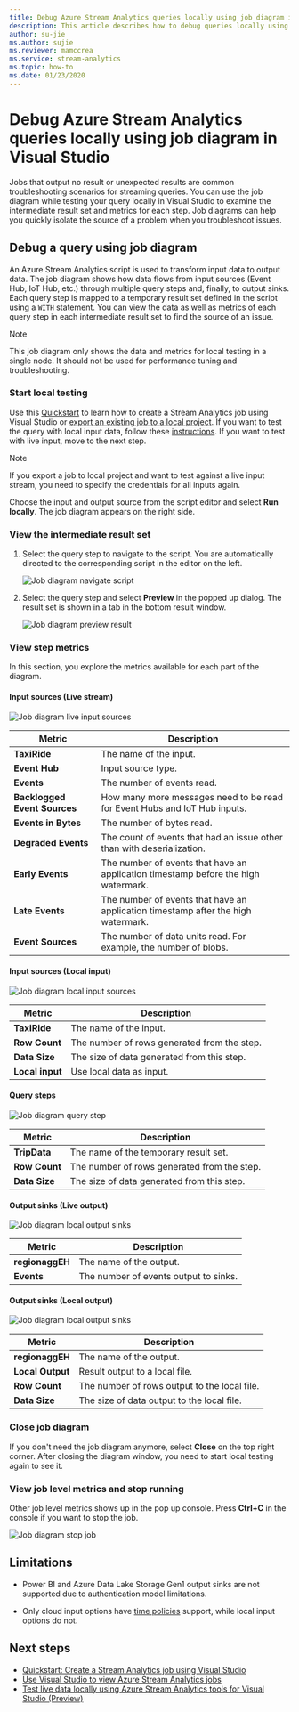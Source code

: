 ```yaml
---
title: Debug Azure Stream Analytics queries locally using job diagram in Visual Studio
description: This article describes how to debug queries locally using job diagram in Azure Stream Analytics Tools for Visual Studio.
author: su-jie
ms.author: sujie
ms.reviewer: mamccrea
ms.service: stream-analytics
ms.topic: how-to
ms.date: 01/23/2020
---
```


# Debug Azure Stream Analytics queries locally using job diagram in Visual Studio

Jobs that output no result or unexpected results are common troubleshooting scenarios for streaming queries. You can use the job diagram while testing your query locally in Visual Studio to examine the intermediate result set and metrics for each step. Job diagrams can help you quickly isolate the source of a problem when you troubleshoot issues.

## Debug a query using job diagram

An Azure Stream Analytics script is used to transform input data to output data. The job diagram shows how data flows from input sources (Event Hub, IoT Hub, etc.) through multiple query steps and, finally, to output sinks. Each query step is mapped to a temporary result set defined in the script using a `WITH` statement. You can view the data as well as metrics of each query step in each intermediate result set to find the source of an issue.

> [!NOTE]
> This job diagram only shows the data and metrics for local testing in a single node. It should not be used for performance tuning and troubleshooting.

### Start local testing

Use this [Quickstart](stream-analytics-quick-create-vs.md) to learn how to create a Stream Analytics job using Visual Studio or [export an existing job to a local project](stream-analytics-vs-tools.md#export-jobs-to-a-project). If you want to test the query with local input data, follow these [instructions](stream-analytics-live-data-local-testing.md). If you want to test with live input, move to the next step.

> [!NOTE]
> If you export a job to local project and want to test against a live input stream, you need to specify the credentials for all inputs again.  

Choose the input and output source from the script editor and select **Run locally**. The job diagram appears on the right side.

### View the intermediate result set  

1. Select the query step to navigate to the script. You are automatically directed to the corresponding script in the editor on the left.

   ![Job diagram navigate script](./media/debug-locally-using-job-diagram/navigate-script.png)

2. Select the query step and select **Preview** in the popped up dialog. The result set is shown in a tab in the bottom result window.

   ![Job diagram preview result](./media/debug-locally-using-job-diagram/preview-result.png)

### View step metrics

In this section, you explore the metrics available for each part of the diagram.

#### Input sources (Live stream)

![Job diagram live input sources](./media/debug-locally-using-job-diagram/live-input.png)

|Metric|Description|
|-|-|
|**TaxiRide**| The name of the input.|
|**Event Hub** | Input source type.|
|**Events**|The number of events read.|
|**Backlogged Event Sources**|How many more messages need to be read for Event Hubs and IoT Hub inputs.|
|**Events in Bytes**|The number of bytes read.|
| **Degraded Events**|The count of events that had an issue other than with deserialization.|
|**Early Events**| The number of events that have an application timestamp before the high watermark.|
|**Late Events**| The number of events that have an application timestamp after the high watermark.|
|**Event Sources**| The number of data units read. For example, the number of blobs.|

#### Input sources (Local input)

![Job diagram local input sources](./media/debug-locally-using-job-diagram/local-input.png)

|Metric|Description|
|-|-|
|**TaxiRide**| The name of the input.|
|**Row Count**| The number of rows generated from the step.|
|**Data Size**| The size of data generated from this step.|
|**Local input**| Use local data as input.|

#### Query steps

![Job diagram query step](./media/debug-locally-using-job-diagram/query-step.png)

|Metric|Description|
|-|-|
|**TripData**|The name of the temporary result set.|
|**Row Count**| The number of rows generated from the step.|
|**Data Size**| The size of data generated from this step.|
  
#### Output sinks (Live output)

![Job diagram local output sinks](./media/debug-locally-using-job-diagram/live-output.png)

|Metric|Description|
|-|-|
|**regionaggEH**|The name of the output.|
|**Events**|The number of events output to sinks.|

#### Output sinks (Local output)

![Job diagram local output sinks](./media/debug-locally-using-job-diagram/local-output.png)

|Metric|Description|
|-|-|
|**regionaggEH**|The name of the output.|
|**Local Output**| Result output to a local file.|
|**Row Count**| The number of rows output to the local file.|
|**Data Size**| The size of data output to the local file.|

### Close job diagram

If you don't need the job diagram anymore, select **Close** on the top right corner. After closing the diagram window, you need to start local testing again to see it.

### View job level metrics and stop running

Other job level metrics shows up in the pop up console. Press **Ctrl+C** in the console if you want to stop the job.

![Job diagram stop job](./media/debug-locally-using-job-diagram/stop-job.png)

## Limitations

* Power BI and Azure Data Lake Storage Gen1 output sinks are not supported due to authentication model limitations.

* Only cloud input options have [time policies](stream-analytics-out-of-order-and-late-events.md) support, while local input options do not.

## Next steps

* [Quickstart: Create a Stream Analytics job using Visual Studio](stream-analytics-quick-create-vs.md)
* [Use Visual Studio to view Azure Stream Analytics jobs](stream-analytics-vs-tools.md)
* [Test live data locally using Azure Stream Analytics tools for Visual Studio (Preview)](stream-analytics-live-data-local-testing.md)
